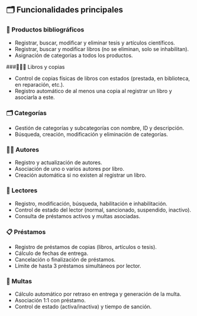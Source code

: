 ## 🗂️ Funcionalidades principales

### 📕 Productos bibliográficos
- Registrar, buscar, modificar y eliminar tesis y artículos científicos.
- Registrar, buscar y modificar libros (no se eliminan, solo se inhabilitan).
- Asignación de categorías a todos los productos.

###📙📗📘 Libros y copias
- Control de copias físicas de libros con estados (prestada, en biblioteca, en reparación, etc.).
- Registro automático de al menos una copia al registrar un libro y asociarla a este.

### 🗂️ Categorías
- Gestión de categorías y subcategorías con nombre, ID y descripción.
- Búsqueda, creación, modificación y eliminación de categorías.

###  🧑‍💻 Autores
- Registro y actualización de autores.
- Asociación de uno o varios autores por libro.
- Creación automática si no existen al registrar un libro.

### 🧍 Lectores
- Registro, modificación, búsqueda, habilitación e inhabilitación.
- Control de estado del lector (normal, sancionado, suspendido, inactivo).
- Consulta de préstamos activos y multas asociadas.

### 📋 Préstamos
- Registro de préstamos de copias (libros, artículos o tesis).
- Cálculo de fechas de entrega.
- Cancelación o finalización de préstamos.
- Límite de hasta 3 préstamos simultáneos por lector.

### 🚨 Multas
- Cálculo automático por retraso en entrega y generación de la multa.
- Asociación 1:1 con préstamo.
- Control de estado (activa/inactiva) y tiempo de sanción.

